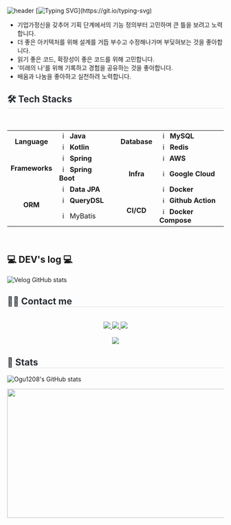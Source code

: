 ![header](https://capsule-render.vercel.app/api?type=waving&color=6994CDEE&text=&animation=twinkling&height=80)
[![Typing SVG](https://readme-typing-svg.demolab.com?font=Gowun+Dodum&pause=1000&color=2C7CC0&width=840&lines=%EC%95%88%EB%85%95%ED%95%98%EC%84%B8%EC%9A%94!+%EC%9A%94%EA%B5%AC%EC%82%AC%ED%95%AD%EC%9C%BC%EB%A1%9C%EB%B6%80%ED%84%B0+%EA%B8%B0%ED%9A%8D+%EC%9D%98%EB%8F%84%EB%A5%BC+%EC%9D%B4%ED%95%B4%ED%95%98%EA%B3%A0+%EB%AC%B8%EC%A0%9C+%EC%A0%95%EC%9D%98%EB%A5%BC+%EA%B3%A0%EB%AF%BC%ED%95%98%EB%8A%94+%EA%B0%9C%EB%B0%9C%EC%9E%90%2C+Ogu%EC%9E%85%EB%8B%88%EB%8B%A4!%F0%9F%90%A4;%EB%8D%94+%EB%82%98%EC%9D%80+%EC%95%84%ED%82%A4%ED%85%8D%EC%B2%98%EC%99%80+%EB%B9%84%EC%A6%88%EB%8B%88%EC%8A%A4+%EB%A1%9C%EC%A7%81%EC%9D%84+%EA%B5%AC%ED%98%84%ED%95%98%EA%B8%B0+%EC%9C%84%ED%95%B4+%EA%B8%B0%ED%9A%8D%EC%9E%90%2C+%EB%8F%84%EB%A9%94%EC%9D%B8+%EC%A0%84%EB%AC%B8%EA%B0%80%EC%99%80+%EC%86%8C%ED%86%B5%ED%95%98%EB%A0%A4+%EB%85%B8%EB%A0%A5%ED%95%A9%EB%8B%88%EB%8B%A4..)](https://git.io/typing-svg)


- 기업가정신을 갖추어 기획 단계에서의 기능 정의부터 고민하며 큰 틀을 보려고 노력합니다.
- 더 좋은 아키텍처를 위해 설계를 거듭 부수고 수정해나가며 부딪혀보는 것을 좋아합니다.
- 읽기 좋은 코드, 확장성이 좋은 코드를 위해 고민합니다.
- '미래의 나'를 위해 기록하고 경험을 공유하는 것을 좋아합니다.
- 배움과 나눔을 좋아하고 실천하려 노력합니다.



<div style="text-align: left;">
    <h2 style="border-bottom: 1px solid #d8dee4; color: #282d33;"> 🛠️ Tech Stacks </h2> <br> 
  
<table>
  <tr>
    <td rowspan="2" align="center"><b>Language</td>
    <td><img src="https://staging.svgrepo.com/show/184143/java.svg" width="16px" alt="_icon" />&nbsp;&nbsp;<b>Java</td>
    <td rowspan="8"></td>
    <td rowspan="2" align="center"><b>Database</b></td>
    <td><img src="https://user-images.githubusercontent.com/112257466/209078356-d9120e3d-9498-4ee4-a38d-139a263910f4.png" width="16px" alt="_icon" />&nbsp;&nbsp;<b>MySQL</td>
  </tr>
  <tr>
    <td><img src="https://upload.wikimedia.org/wikipedia/commons/thumb/7/74/Kotlin_Icon.png/1200px-Kotlin_Icon.png" width="16px" alt="_icon" />&nbsp;&nbsp;<b>Kotlin</td>
  <td><img src="https://seeklogo.com/images/R/redis-logo-E403D4DD6A-seeklogo.com.png" width="16px" alt="_icon" />&nbsp;&nbsp;<b>Redis</td>
  </tr>
  <tr>
    <td rowspan="2" align="center"><b>Frameworks</td>
    <td><img src="https://user-images.githubusercontent.com/112257466/209075018-0a1f7f14-a910-4d16-a4e4-51929b99e1ae.png" width="16px" alt="_icon" />&nbsp;&nbsp;<b>Spring</td>
    <td rowspan="4" align="center"><b>Infra</td>
    <td><img src="https://static-00.iconduck.com/assets.00/aws-icon-2048x2048-274bm1xi.png" width="15px" alt="_icon" />&nbsp;&nbsp;<b>AWS</td>
  </tr>
  <tr>
    <td><img src="https://user-images.githubusercontent.com/112257466/209075280-78be8487-7d6a-485c-92a8-d6677f0caab9.png" width="16px" alt="_icon" />&nbsp;&nbsp;<b>Spring Boot</td>
    <td><img src="https://www.sophos.com/sites/default/files/2022-02/googlecloud.png" width="15px" alt="_icon" />&nbsp;&nbsp;<b>Google Cloud</td>
  </tr>
  <tr>
    <tr>
      <td rowspan="3" align="center"><b>ORM</td>
      <td><img src="https://user-images.githubusercontent.com/112257466/209076523-777fe02a-455f-48a0-a4b1-aeb9fff17b10.png" width="16px" alt="_icon" />&nbsp;&nbsp;<b>Data JPA</td>
      <td><img src="https://seeklogo.com/images/D/docker-logo-6D6F987702-seeklogo.com.png" width="15px" alt="_icon" />&nbsp;&nbsp;<b>Docker</td>
    <tr>
    <td><img src="https://github.com/GDSC-Team-J/ADDI-ML/assets/112257466/dff863c4-fb90-4747-a621-bdbd2c44a0be" width="16px" alt="_icon" />&nbsp;&nbsp;<b>QueryDSL</td>
    <td rowspan="3" align="center"><b>CI/CD</td>
    <td><img src="https://seeklogo.com/images/G/github-actions-logo-031704BDC6-seeklogo.com.png" width="15px" alt="_icon" />&nbsp;&nbsp;<b>Github Action</td>
    </tr>
    <tr>
      <td><img src="https://plugins.jetbrains.com/files/18429/586987/icon/pluginIcon.svg" width=16px alt=_icon>&nbsp;&nbsp;MyBatis</td>
      <td><img src="https://seeklogo.com/images/D/docker-logo-6D6F987702-seeklogo.com.png" width="15px" alt="_icon" />&nbsp;&nbsp;<b>Docker Compose</td>
    </tr>
  </tr>
</table>
<br>


## 💻 DEV's log 💻
![Velog GitHub stats](https://velog-github-badge.vercel.app/badge/ogu1208?theme=light&posts=3)


<h2 style="border-bottom: 1px solid #d8dee4; color: #282d33;"> 🧑‍💻 Contact me </h2> <br> 
<div align= "center"> <a href=https://www.instagram.com/doraemin_1208/> <img src="https://img.shields.io/badge/Instagram-E4405F?style=for-the-badge&logo=Instagram&logoColor=white&link=https://www.instagram.com/doraemin_1208/"> </a>
      <a href=https://velog.io/@ogu1208/posts> <img src="https://img.shields.io/badge/Velog-20C997?style=for-the-badge&logo=Velog&logoColor=white&link=https://velog.io/@ogu1208/posts"> </a>
      <a href=mailto:kmina591208@gmail.com> <img src="https://img.shields.io/badge/Gmail-EA4335?style=for-the-badge&logo=Gmail&logoColor=white&link=mailto:kmina591208@gmail.com"> </a>
      </div>  <br> 
<div align="center"> 
    <a href="https://hits.seeyoufarm.com"> 
        <img src="https://hits.seeyoufarm.com/api/count/incr/badge.svg?url=https%3A%2F%2Fgithub.com%2FOgu1208&count_bg=%23000000&title_bg=%23000000&icon=github.svg&icon_color=%23FFFFFF&title=Visit&edge_flat=false"/>
    </a>
</div>

<div style="text-align: left;"> 
<h2 style="border-bottom: 1px solid #d8dee4; color: #282d33;"> 🏅 Stats </h2> <div align= "center">
</div>

![Ogu1208's GitHub stats](https://github-readme-stats.vercel.app/api?username=Ogu1208&include_all_commits=true&show_icons=true&theme=cobalt)




<img
  src="https://render.gitanimals.org/farms/Ogu1208"
  width="600"
  height="300"
/>
</a>


    

